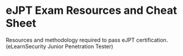 # eJPT Exam Resources and Cheat Sheet
Resources and methodology required to pass eJPT certification. (eLearnSecurity Junior Penetration Tester)

